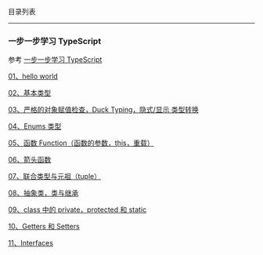 目录列表

----

### 一步一步学习 TypeScript

参考 [一步一步学习 TypeScript](http://blog.csdn.net/wq_static/article/category/6010971)

[01、hello world](https://github.com/hanekaoru/WebLearningNotes/blob/master/typeScript/note/一步一步学习TypeScript/01.md)

[02、基本类型](https://github.com/hanekaoru/WebLearningNotes/blob/master/typeScript/note/一步一步学习TypeScript/02.md)

[03、严格的对象赋值检查，Duck Typing，隐式/显示 类型转换](https://github.com/hanekaoru/WebLearningNotes/blob/master/typeScript/note/一步一步学习TypeScript/03.md)

[04、Enums 类型](https://github.com/hanekaoru/WebLearningNotes/blob/master/typeScript/note/一步一步学习TypeScript/04.md)

[05、函数 Function（函数的参数，this，重载）](https://github.com/hanekaoru/WebLearningNotes/blob/master/typeScript/note/一步一步学习TypeScript/05.md)

[06、箭头函数](https://github.com/hanekaoru/WebLearningNotes/blob/master/typeScript/note/一步一步学习TypeScript/06.md)

[07、联合类型与元祖（tuple）](https://github.com/hanekaoru/WebLearningNotes/blob/master/typeScript/note/一步一步学习TypeScript/07.md)

[08、抽象类，类与继承](https://github.com/hanekaoru/WebLearningNotes/blob/master/typeScript/note/一步一步学习TypeScript/08.md)

[09、class 中的 private，protected 和 static](https://github.com/hanekaoru/WebLearningNotes/blob/master/typeScript/note/一步一步学习TypeScript/09.md)

[10、Getters 和 Setters](https://github.com/hanekaoru/WebLearningNotes/blob/master/typeScript/note/一步一步学习TypeScript/10.md)

[11、Interfaces](https://github.com/hanekaoru/WebLearningNotes/blob/master/typeScript/note/一步一步学习TypeScript/11.md)
